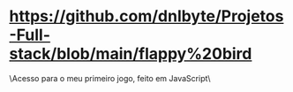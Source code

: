 # https://github.com/dnlbyte/Projetos-Full-stack/blob/main/flappy%20bird

\\Acesso para o meu primeiro jogo, feito em JavaScript\\
